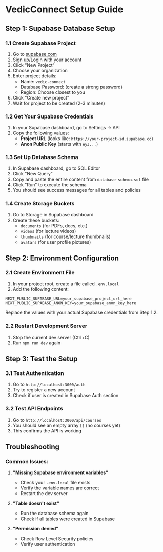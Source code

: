 # VedicConnect Setup Guide

## Step 1: Supabase Database Setup

### 1.1 Create Supabase Project
1. Go to [supabase.com](https://supabase.com)
2. Sign up/Login with your account
3. Click "New Project"
4. Choose your organization
5. Enter project details:
   - Name: `vedic-connect`
   - Database Password: (create a strong password)
   - Region: Choose closest to you
6. Click "Create new project"
7. Wait for project to be created (2-3 minutes)

### 1.2 Get Your Supabase Credentials
1. In your Supabase dashboard, go to Settings → API
2. Copy the following values:
   - **Project URL** (looks like: `https://your-project-id.supabase.co`)
   - **Anon Public Key** (starts with `eyJ...`)

### 1.3 Set Up Database Schema
1. In Supabase dashboard, go to SQL Editor
2. Click "New Query"
3. Copy and paste the entire content from `database-schema.sql` file
4. Click "Run" to execute the schema
5. You should see success messages for all tables and policies

### 1.4 Create Storage Buckets
1. Go to Storage in Supabase dashboard
2. Create these buckets:
   - `documents` (for PDFs, docs, etc.)
   - `videos` (for lecture videos)
   - `thumbnails` (for course/lecture thumbnails)
   - `avatars` (for user profile pictures)

## Step 2: Environment Configuration

### 2.1 Create Environment File
1. In your project root, create a file called `.env.local`
2. Add the following content:

```env
NEXT_PUBLIC_SUPABASE_URL=your_supabase_project_url_here
NEXT_PUBLIC_SUPABASE_ANON_KEY=your_supabase_anon_key_here
```

Replace the values with your actual Supabase credentials from Step 1.2.

### 2.2 Restart Development Server
1. Stop the current dev server (Ctrl+C)
2. Run `npm run dev` again

## Step 3: Test the Setup

### 3.1 Test Authentication
1. Go to `http://localhost:3000/auth`
2. Try to register a new account
3. Check if user is created in Supabase Auth section

### 3.2 Test API Endpoints
1. Go to `http://localhost:3000/api/courses`
2. You should see an empty array `[]` (no courses yet)
3. This confirms the API is working

## Troubleshooting

### Common Issues:

1. **"Missing Supabase environment variables"**
   - Check your `.env.local` file exists
   - Verify the variable names are correct
   - Restart the dev server

2. **"Table doesn't exist"**
   - Run the database schema again
   - Check if all tables were created in Supabase

3. **"Permission denied"**
   - Check Row Level Security policies
   - Verify user authentication 